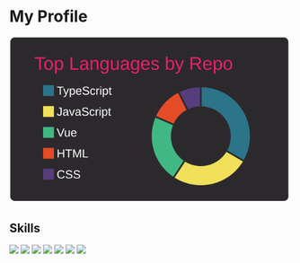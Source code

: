 # My Profile
[![](https://raw.githubusercontent.com/k-logic24/k-logic24/master/profile-summary-card-output/monokai/1-repos-per-language.svg)](https://github.com/vn7n24fzkq/github-profile-summary-cards)
## Skills
[![](https://img.shields.io/badge/-JavaScript-000?style=flat&logo=javascript)](https://github.com/k-logic24)
[![](https://img.shields.io/badge/-TypeScript-000?style=flat&logo=typescript)](https://github.com/k-logic24)
[![](https://img.shields.io/badge/-React.js-000?style=flat&logo=react)](https://github.com/k-logic24)
[![](https://img.shields.io/badge/-Next.js-000?style=flat&logo=Next.js)](https://github.com/k-logic24)
[![](https://img.shields.io/badge/-Gatsby.js-000?style=flat&logo=Gatsby)](https://github.com/k-logic24)
[![](https://img.shields.io/badge/-Vue.js-000?style=flat&logo=vue.js)](https://github.com/k-logic24)
[![](https://img.shields.io/badge/-Nuxt.js-000?style=flat&logo=Nuxt.js)](https://github.com/k-logic24)
